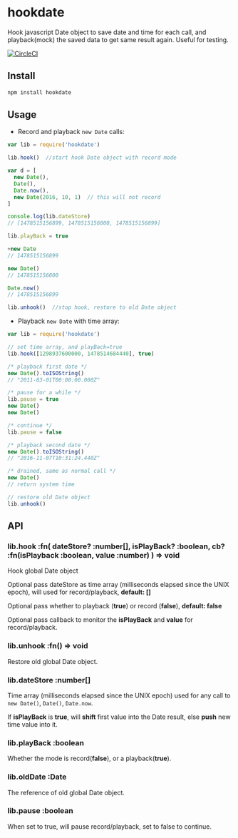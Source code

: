 # hookdate
Hook javascript Date object to save date and time for each call, and playback(mock) the saved data to get same result again. Useful for testing.

[![CircleCI](https://circleci.com/gh/futurist/hookdate.svg?style=svg)](https://circleci.com/gh/futurist/hookdate)

## Install

``` bash
npm install hookdate
```

## Usage

 - Record and playback `new Date` calls:

``` javascript
var lib = require('hookdate')

lib.hook()  //start hook Date object with record mode

var d = [
  new Date(),
  Date(),
  Date.now(),
  new Date(2016, 10, 1)  // this will not record
]

console.log(lib.dateStore)
// [1478515156899, 1478515156000, 1478515156899]

lib.playBack = true

+new Date
// 1478515156899

new Date()
// 1478515156000

Date.now()
// 1478515156899

lib.unhook()  //stop hook, restore to old Date object
```

 - Playback `new Date` with time array:

``` javascript
var lib = require('hookdate')

// set time array, and playBack=true
lib.hook([1298937600000, 1478514684440], true)

/* playback first date */
new Date().toISOString()
// "2011-03-01T00:00:00.000Z"

/* pause for a while */
lib.pause = true
new Date()
new Date()

/* continue */
lib.pause = false

/* playback second date */
new Date().toISOString()
// "2016-11-07T10:31:24.440Z"

/* drained, same as normal call */
new Date()
// return system time

// restore old Date object
lib.unhook()
```

## API

### **lib.hook :fn( dateStore? :number[], isPlayBack? :boolean, cb? :fn(isPlayback :boolean, value :number) ) => void**

Hook global Date object

Optional pass dateStore as time array (milliseconds elapsed since the UNIX epoch), will used for record/playback, **default: []**

Optional pass whether to playback (**true**) or record (**false**), **default: false**

Optional pass callback to monitor the **isPlayBack** and **value** for record/playback.

### **lib.unhook :fn() => void**

Restore old global Date object.

### **lib.dateStore :number[]**

Time array (milliseconds elapsed since the UNIX epoch) used for any call to `new Date()`, `Date()`, `Date.now`.

If **isPlayBack** is **true**, will **shift** first value into the Date result, else **push** new time value into it.

### **lib.playBack :boolean**

Whether the mode is record(**false**), or a playback(**true**).

### **lib.oldDate :Date**

The reference of old global Date object.

### **lib.pause :boolean**

When set to true, will pause record/playback, set to false to continue.



